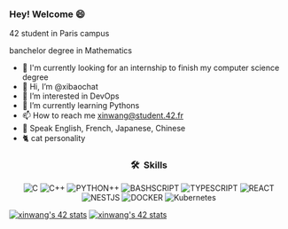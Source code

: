 ### Hey! Welcome 😄

42 student in Paris campus

banchelor degree in Mathematics

- 💼 I'm currently looking for an internship to finish my computer science degree
- 👋 Hi, I’m @xibaochat
- 👀 I’m interested in DevOps
- 🌱 I’m currently learning Pythons
- 📫 How to reach me xinwang@student.42.fr
- 😬 Speak English, French, Japanese, Chinese
- 🐈 cat personality


<div align="center">

### 🛠 &nbsp;Skills
![C](https://img.shields.io/badge/C-00599C?style=for-the-badge&logo=c&logoColor=white)
![C++](https://img.shields.io/badge/C%2B%2B-00599C?style=for-the-badge&logo=c%2B%2B&logoColor=white)
 ![PYTHON++](https://img.shields.io/badge/PYTHON-00599C?style=for-the-badge&logo=c%2B%2B&logoColor=white)
![BASHSCRIPT](https://img.shields.io/badge/JAVASCRIPT-F5DB18?style=for-the-badge&logo=bashscript&logoColor=white)
![TYPESCRIPT](https://img.shields.io/badge/TYPESCRIPT-007ACC?style=for-the-badge&logo=typescript&logoColor=white)
![REACT](https://img.shields.io/badge/REACT-61DAFB?style=for-the-badge&logo=react&logoColor=white)
![NESTJS](https://img.shields.io/badge/NESTJS-CC013A?style=for-the-badge&logo=nestjs&logoColor=white)
![DOCKER](https://img.shields.io/badge/DOCKER-0DB7ED?style=for-the-badge&logo=docker&logoColor=white)
![Kubernetes](https://img.shields.io/badge/Kubernetes-0DB7ED?style=for-the-badge&logo=Kubernetes&logoColor=white)
</div>

<a href="https://github.com/JaeSeoKim/badge42"><img src="https://badge42.vercel.app/api/v2/clcjl36pk02270fmebrzbhb4l/stats?cursusId=21&coalitionId=45" alt="xinwang's 42 stats" /></a> <a href="https://github.com/JaeSeoKim/badge42"><img src="https://badge42.vercel.app/api/v2/clcjl36pk02270fmebrzbhb4l/stats?cursusId=9&coalitionId=piscine" alt="xinwang's 42 stats" /></a>

